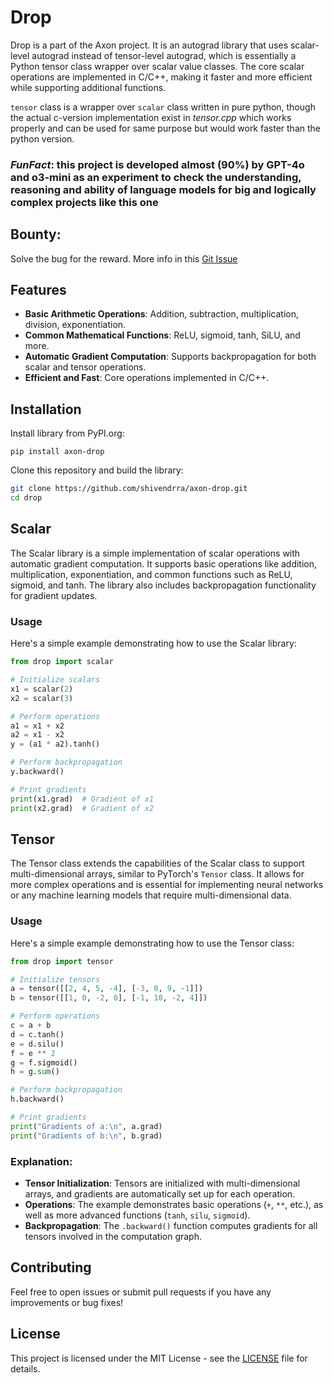 # Drop

Drop is a part of the Axon project. It is an autograd library that uses scalar-level autograd instead of tensor-level autograd, which is essentially a Python tensor class wrapper over scalar value classes. The core scalar operations are implemented in C/C++, making it faster and more efficient while supporting additional functions.

``tensor`` class is a wrapper over ``scalar`` class written in pure python, though the actual c-version implementation exist in *tensor.cpp* which works properly and can be used for same purpose but would work faster than the python version.

### ***FunFact***: this project is developed almost (90%) by GPT-4o and o3-mini as an experiment to check the understanding, reasoning and ability of language models for big and logically complex projects like this one

## Bounty:
Solve the bug for the reward. More info in this [Git Issue](https://github.com/shivendrra/axon-drop/issues/19)

## Features

- **Basic Arithmetic Operations**: Addition, subtraction, multiplication, division, exponentiation.
- **Common Mathematical Functions**: ReLU, sigmoid, tanh, SiLU, and more.
- **Automatic Gradient Computation**: Supports backpropagation for both scalar and tensor operations.
- **Efficient and Fast**: Core operations implemented in C/C++.

## Installation

Install library from PyPI.org:

```
pip install axon-drop 
```

Clone this repository and build the library:

```bash
git clone https://github.com/shivendrra/axon-drop.git
cd drop
```

## Scalar
The Scalar library is a simple implementation of scalar operations with automatic gradient computation. It supports basic operations like addition, multiplication, exponentiation, and common functions such as ReLU, sigmoid, and tanh. The library also includes backpropagation functionality for gradient updates.

### Usage

Here's a simple example demonstrating how to use the Scalar library:

```python
from drop import scalar

# Initialize scalars
x1 = scalar(2)
x2 = scalar(3)

# Perform operations
a1 = x1 + x2
a2 = x1 - x2
y = (a1 * a2).tanh()

# Perform backpropagation
y.backward()

# Print gradients
print(x1.grad)  # Gradient of x1
print(x2.grad)  # Gradient of x2
```

## Tensor

The Tensor class extends the capabilities of the Scalar class to support multi-dimensional arrays, similar to PyTorch's `Tensor` class. It allows for more complex operations and is essential for implementing neural networks or any machine learning models that require multi-dimensional data.

### Usage

Here's a simple example demonstrating how to use the Tensor class:

```python
from drop import tensor

# Initialize tensors
a = tensor([[2, 4, 5, -4], [-3, 0, 9, -1]])
b = tensor([[1, 0, -2, 0], [-1, 10, -2, 4]])

# Perform operations
c = a + b
d = c.tanh()
e = d.silu()
f = e ** 2
g = f.sigmoid()
h = g.sum()

# Perform backpropagation
h.backward()

# Print gradients
print("Gradients of a:\n", a.grad)
print("Gradients of b:\n", b.grad)
```

### Explanation:

- **Tensor Initialization**: Tensors are initialized with multi-dimensional arrays, and gradients are automatically set up for each operation.
- **Operations**: The example demonstrates basic operations (`+`, `**`, etc.), as well as more advanced functions (`tanh`, `silu`, `sigmoid`).
- **Backpropagation**: The `.backward()` function computes gradients for all tensors involved in the computation graph.

## Contributing

Feel free to open issues or submit pull requests if you have any improvements or bug fixes!

## License

This project is licensed under the MIT License - see the [LICENSE](LICENSE) file for details.